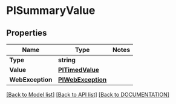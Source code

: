 # PISummaryValue

## Properties
Name | Type | Notes
------------ | ------------- | -------------
**Type** | **string**
**Value** | **[**PITimedValue**](../models/PITimedValue.md)**
**WebException** | **[**PIWebException**](../models/PIWebException.md)**

[[Back to Model list]](../../DOCUMENTATION.md#documentation-for-models) [[Back to API list]](../../DOCUMENTATION.md#documentation-for-api-endpoints) [[Back to DOCUMENTATION]](../../DOCUMENTATION.md)
